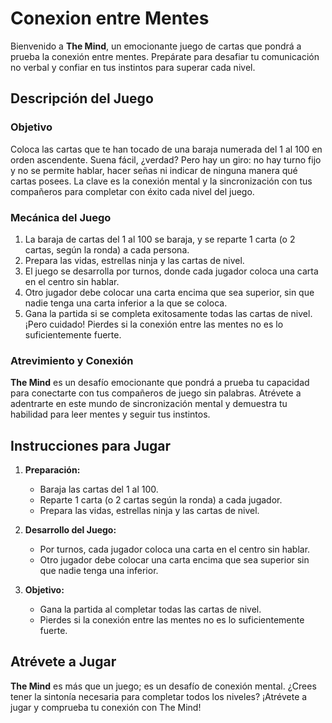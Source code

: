 # Conexion entre Mentes

Bienvenido a **The Mind**, un emocionante juego de cartas que pondrá a prueba la conexión entre mentes. Prepárate para desafiar tu comunicación no verbal y confiar en tus instintos para superar cada nivel.

## Descripción del Juego

### Objetivo
Coloca las cartas que te han tocado de una baraja numerada del 1 al 100 en orden ascendente. Suena fácil, ¿verdad? Pero hay un giro: no hay turno fijo y no se permite hablar, hacer señas ni indicar de ninguna manera qué cartas posees. La clave es la conexión mental y la sincronización con tus compañeros para completar con éxito cada nivel del juego.

### Mecánica del Juego

1. La baraja de cartas del 1 al 100 se baraja, y se reparte 1 carta (o 2 cartas, según la ronda) a cada persona.
2. Prepara las vidas, estrellas ninja y las cartas de nivel.
3. El juego se desarrolla por turnos, donde cada jugador coloca una carta en el centro sin hablar.
4. Otro jugador debe colocar una carta encima que sea superior, sin que nadie tenga una carta inferior a la que se coloca.
5. Gana la partida si se completa exitosamente todas las cartas de nivel. ¡Pero cuidado! Pierdes si la conexión entre las mentes no es lo suficientemente fuerte.

### Atrevimiento y Conexión

**The Mind** es un desafío emocionante que pondrá a prueba tu capacidad para conectarte con tus compañeros de juego sin palabras. Atrévete a adentrarte en este mundo de sincronización mental y demuestra tu habilidad para leer mentes y seguir tus instintos.

## Instrucciones para Jugar

1. **Preparación:**
   - Baraja las cartas del 1 al 100.
   - Reparte 1 carta (o 2 cartas según la ronda) a cada jugador.
   - Prepara las vidas, estrellas ninja y las cartas de nivel.

2. **Desarrollo del Juego:**
   - Por turnos, cada jugador coloca una carta en el centro sin hablar.
   - Otro jugador debe colocar una carta encima que sea superior sin que nadie tenga una inferior.

3. **Objetivo:**
   - Gana la partida al completar todas las cartas de nivel.
   - Pierdes si la conexión entre las mentes no es lo suficientemente fuerte.

## Atrévete a Jugar

**The Mind** es más que un juego; es un desafío de conexión mental. ¿Crees tener la sintonía necesaria para completar todos los niveles? ¡Atrévete a jugar y comprueba tu conexión con The Mind!